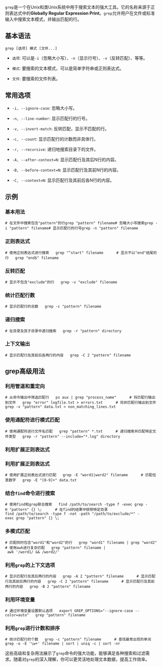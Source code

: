`grep`是一个在Unix和类Unix系统中用于搜索文本的强大工具。它的名称来源于正则表达式中的**Globally Regular Expression Print**。`grep`允许用户在文件或标准输入中搜索文本模式，并输出匹配的行。

## 基本语法

`grep [选项] 模式 [文件...]   `

- `选项`: 可以是`-i`（忽略大小写）、`-n`（显示行号）、`-v`（反转匹配）、等等。
    
- `模式`: 要搜索的文本模式，可以是简单字符串或正则表达式。
    
- `文件`: 要搜索的文件列表。
    

## 常用选项

- `-i, --ignore-case`: 忽略大小写。
    
- `-n, --line-number`: 显示匹配行的行号。
    
- `-v, --invert-match`: 反转匹配，显示不匹配的行。
    
- `-c, --count`: 显示匹配行的计数而非具体行。
    
- `-r, --recursive`: 递归地搜索目录下的文件。
    
- `-A, --after-context=N`: 显示匹配行及其后N行的内容。
    
- `-B, --before-context=N`: 显示匹配行及其前N行的内容。
    
- `-C, --context=N`: 显示匹配行及其前后各N行的内容。

## 示例

### 基本用法
```
# 在文件中搜索包含"pattern"的行grep "pattern" filename# 忽略大小写搜索grep -i "pattern" filename# 显示匹配行的行号grep -n "pattern" filename
```

### 正则表达式

`# 使用正则表达式进行搜索   grep "^start" filename      # 显示不以"end"结尾的行   grep "end$" filename   `

### 反转匹配

`# 显示不包含"exclude"的行   grep -v "exclude" filename   `

### 统计匹配行数

`# 显示匹配行的总数   grep -c "pattern" filename   `

### 递归搜索

`# 在目录及其子目录中递归搜索   grep -r "pattern" directory   `

### 上下文输出

`# 显示匹配行及其前后各两行的内容   grep -C 2 "pattern" filename   `

## grep高级用法

### 利用管道和重定向
`# 从命令输出中筛选匹配行   ps aux | grep "process_name"      # 将匹配行输出到文件   grep "error" logfile.txt > errors.txt      # 将非匹配行输出到文件   grep -v "pattern" data.txt > non_matching_lines.txt`

### 使用通配符进行模式匹配

`# 使用通配符进行文件名匹配   grep "pattern" *.txt      # 递归搜索并匹配特定文件类型   grep -r "pattern" --include="*.log" directory   `

### 利用扩展正则表达式

### 利用扩展正则表达式

`# 使用扩展正则表达式进行匹配   grep -E "word1|word2" filename      # 匹配任意数字   grep -E "[0-9]+" data.txt   `

### 结合`find`命令进行搜索

`# 使用find和grep联合搜索   find /path/to/search -type f -exec grep -H "pattern" {} \;      # 在find的结果中排除特定目录   find /path/to/search -type f -not -path "/path/to/exclude/*" -exec grep "pattern" {} \;   `

### 多模式匹配

`# 匹配同时包含"word1"和"word2"的行   grep "word1" filename | grep "word2"      # 使用awk进行复杂匹配   grep "pattern" filename | awk '/word1/ && /word2/'   `

### 利用`grep`的上下文选项

`# 显示匹配行及其后两行的内容   grep -A 2 "pattern" filename      # 显示匹配行及其前后两行的内容   grep -C 2 "pattern" filename      # 显示匹配行及其前两行的内容   grep -B 2 "pattern" filename   `

### 利用环境变量

`# 通过环境变量设置默认选项   export GREP_OPTIONS="--ignore-case --color=auto"   grep "pattern" filename   `

### 利用`grep`进行计数和排序

`# 统计匹配行的个数   grep -c "pattern" filename      # 查找最常出现的单词   grep -o -E '\w+' filename | sort | uniq -c | sort -nr   `

这些高级和复杂用法展示了`grep`命令的强大功能，能够满足各种搜索和过滤需求。随着对`grep`的深入理解，你可以更灵活地处理文本数据，提高工作效率。